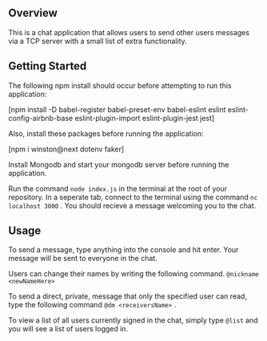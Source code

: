 ## Overview
This is a chat application that allows users to send other users messages via a TCP server with a small list of extra functionality.

## Getting Started 

The following npm install should occur before attempting to run this application:

[npm install -D babel-register babel-preset-env babel-eslint eslint eslint-config-airbnb-base eslint-plugin-import eslint-plugin-jest jest]

Also, install these packages before running the application:

[npm i winston@next dotenv faker]

Install Mongodb and start your mongodb server before running the application.

Run the command
```node index.js```
in the terminal at the root of your repository. In a seperate tab, connect to the terminal using the command
```nc localhost 3000```
. You should recieve a message welcoming you to the chat.

## Usage
To send a message, type anything into the console and hit enter. Your message will be sent to everyone in the chat.

Users can change their names by writing the following command.
```@nickname <newNameHere>```

To send a direct, private, message that only the specified user can read, type the following command
```@dm <receiversName>```
.

To view a list of all users currently signed in the chat, simply type
```@list```
and you will see a list of users logged in.